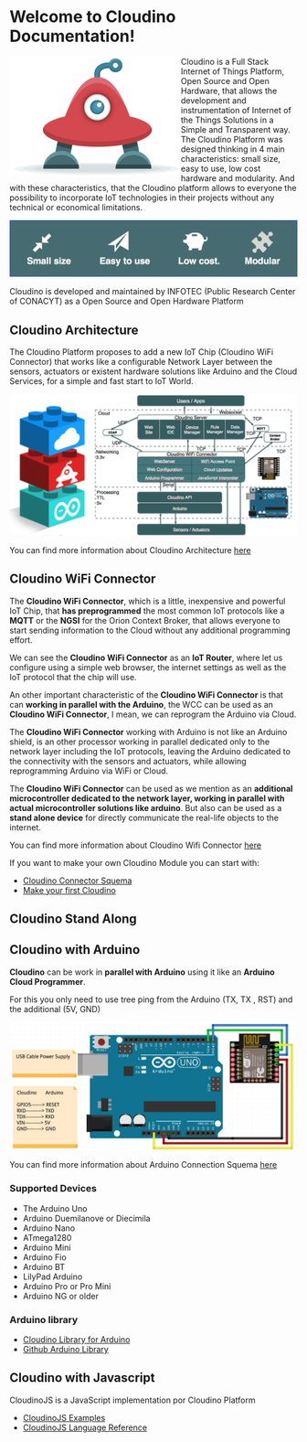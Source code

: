 Welcome to Cloudino Documentation!
===================

<img src="https://github.com/Cloudino/Cloudino-Doc/raw/master/Cloudino_logo.png" width="300" align="left">

Cloudino is a Full Stack Internet of Things Platform, Open Source and Open Hardware, that allows the development and instrumentation of Internet of the Things Solutions in a Simple and Transparent way.
 
<br>The Cloudino Platform was designed thinking in 4 main characteristics: small size, easy to use, low cost hardware and modularity. And with these characteristics, that the Cloudino platform allows to everyone the possibility to incorporate IoT technologies in their projects without any technical or economical limitations.


![Cloudino Characteristics](https://github.com/Cloudino/Cloudino-Doc/raw/master/Cloudino_characteristics.png)

Cloudino is developed and maintained by INFOTEC (Public Research Center of CONACYT) as a Open Source and Open Hardware Platform

## Cloudino Architecture

The Cloudino Platform proposes to add a new IoT Chip (Cloudino WiFi Connector) that works like a configurable Network Layer between the sensors, actuators or existent hardware solutions like Arduino and the Cloud Services, for a simple and fast start to IoT World.

![Cloudino Architecture](https://github.com/Cloudino/Cloudino-Doc/raw/master/Cloudino_Achitecture.png)

You can find more information about Cloudino Architecture [here](https://github.com/Cloudino/Cloudino-Doc/wiki/Cloudino-Arquitecture)

## Cloudino WiFi Connector

The **Cloudino WiFi Connector**, which is a little, inexpensive and powerful IoT Chip, that **has preprogrammed** the most common IoT protocols like a **MQTT** or the **NGSI** for the Orion Context Broker, that allows everyone to start sending information to the Cloud without any additional programming effort.

We can see the **Cloudino WiFi Connector** as an **IoT Router**, where let us configure using a simple web browser, the internet settings as well as the IoT protocol that the chip will use.

An other important characteristic of the **Cloudino WiFi Connector** is that can **working in parallel with the Arduino**, the WCC can be used as an **Cloudino WiFi Connector**, I mean, we can reprogram the Arduino via Cloud.

The **Cloudino WiFi Connector** working with Arduino is not like an Arduino shield, is an other processor working in parallel dedicated only to the network layer including the IoT protocols, leaving the Arduino dedicated to the connectivity with the sensors and actuators, while allowing reprogramming Arduino via WiFi or Cloud.

The **Cloudino WiFi Connector** can be used as we mention as an **additional microcontroller dedicated to the network layer, working in parallel with actual microcontroller solutions like arduino**. But also can be used as a **stand alone device** for directly communicate the real-life objects to the internet.  

You can find more information about Cloudino Wifi Connector [here](https://github.com/Cloudino/Cloudino-Doc/wiki/Cloudino-WiFi-Connector)

If you want to make your own Cloudino Module you can start with:
* [Cloudino Connector Squema](https://github.com/Cloudino/Cloudino-Doc/wiki/Cloudino-WiFI-Connector-Schema)
* [Make your first Cloudino](https://github.com/Cloudino/Cloudino-Doc/wiki/Make-your-first-Cloudino)

## Cloudino Stand Along

## Cloudino with Arduino

**Cloudino** can be work in **parallel with Arduino** using it like an **Arduino Cloud Programmer**.

For this you only need to use tree ping from the Arduino (TX, TX , RST) and the additional (5V, GND)

![Arduino_connection](https://github.com/Cloudino/Cloudino-Doc/raw/master/Squema_Cloudino_Ard_V2.png)

You can find more information about Arduino Connection Squema [here](https://github.com/Cloudino/Cloudino-Doc/wiki/Cloudino-with-Arduino-Connection-Squema)

### Supported Devices
* The Arduino Uno
* Arduino Duemilanove or Diecimila
* Arduino Nano
* ATmega1280
* Arduino Mini
* Arduino Fio
* Arduino BT
* LilyPad Arduino
* Arduino Pro or Pro Mini
* Arduino NG or older

### Arduino library

* [Cloudino Library for Arduino](https://github.com/Cloudino/Cloudino-Doc/wiki/Cloudino-Library-for-Arduino)
* [Github Arduino Library](https://github.com/Cloudino/Cloudino-ArduinoLib)

## Cloudino with Javascript
CloudinoJS is a JavaScript implementation por Cloudino Platform

* [CloudinoJS Examples](https://github.com/Cloudino/Cloudino-Doc/wiki/CloudinoJS-Examples)
* [CloudinoJS Language Reference](https://github.com/Cloudino/Cloudino-Doc/wiki/CloudinoJS-Language-Reference)
